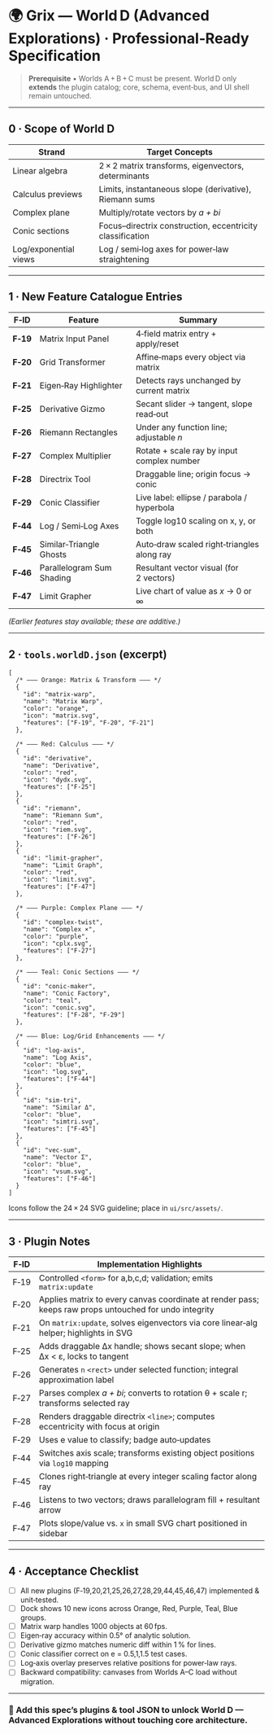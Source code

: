 # 🌍 **Grix — World D (Advanced Explorations) · Professional‑Ready Specification**

> **Prerequisite** • Worlds A + B + C must be present.
> World D only **extends** the plugin catalog; core, schema, event‑bus, and UI shell remain untouched.

---

## 0 · Scope of World D

| Strand                | Target Concepts                                           |
| --------------------- | --------------------------------------------------------- |
| Linear algebra        | 2 × 2 matrix transforms, eigenvectors, determinants       |
| Calculus previews     | Limits, instantaneous slope (derivative), Riemann sums    |
| Complex plane         | Multiply/rotate vectors by _a + bi_                       |
| Conic sections        | Focus–directrix construction, eccentricity classification |
| Log/exponential views | Log / semi‑log axes for power‑law straightening           |

---

## 1 · New Feature Catalogue Entries

| F‑ID     | Feature                   | Summary                                    |
| -------- | ------------------------- | ------------------------------------------ |
| **F‑19** | Matrix Input Panel        | 4‑field matrix entry + apply/reset         |
| **F‑20** | Grid Transformer          | Affine‑maps every object via matrix        |
| **F‑21** | Eigen‑Ray Highlighter     | Detects rays unchanged by current matrix   |
| **F‑25** | Derivative Gizmo          | Secant slider → tangent, slope read‑out    |
| **F‑26** | Riemann Rectangles        | Under any function line; adjustable _n_    |
| **F‑27** | Complex Multiplier        | Rotate + scale ray by input complex number |
| **F‑28** | Directrix Tool            | Draggable line; origin focus → conic       |
| **F‑29** | Conic Classifier          | Live label: ellipse / parabola / hyperbola |
| **F‑44** | Log / Semi‑Log Axes       | Toggle log10 scaling on x, y, or both      |
| **F‑45** | Similar‑Triangle Ghosts   | Auto‑draw scaled right‑triangles along ray |
| **F‑46** | Parallelogram Sum Shading | Resultant vector visual (for 2 vectors)    |
| **F‑47** | Limit Grapher             | Live chart of value as _x_ → 0 or ∞        |

_(Earlier features stay available; these are additive.)_

---

## 2 · `tools.worldD.json` (excerpt)

```jsonc
[
  /* ——— Orange: Matrix & Transform ——— */
  {
    "id": "matrix-warp",
    "name": "Matrix Warp",
    "color": "orange",
    "icon": "matrix.svg",
    "features": ["F-19", "F-20", "F-21"]
  },

  /* ——— Red: Calculus ——— */
  {
    "id": "derivative",
    "name": "Derivative",
    "color": "red",
    "icon": "dydx.svg",
    "features": ["F-25"]
  },
  {
    "id": "riemann",
    "name": "Riemann Sum",
    "color": "red",
    "icon": "riem.svg",
    "features": ["F-26"]
  },
  {
    "id": "limit-grapher",
    "name": "Limit Graph",
    "color": "red",
    "icon": "limit.svg",
    "features": ["F-47"]
  },

  /* ——— Purple: Complex Plane ——— */
  {
    "id": "complex-twist",
    "name": "Complex ×",
    "color": "purple",
    "icon": "cplx.svg",
    "features": ["F-27"]
  },

  /* ——— Teal: Conic Sections ——— */
  {
    "id": "conic-maker",
    "name": "Conic Factory",
    "color": "teal",
    "icon": "conic.svg",
    "features": ["F-28", "F-29"]
  },

  /* ——— Blue: Log/Grid Enhancements ——— */
  {
    "id": "log-axis",
    "name": "Log Axis",
    "color": "blue",
    "icon": "log.svg",
    "features": ["F-44"]
  },
  {
    "id": "sim-tri",
    "name": "Similar Δ",
    "color": "blue",
    "icon": "simtri.svg",
    "features": ["F-45"]
  },
  {
    "id": "vec-sum",
    "name": "Vector Σ",
    "color": "blue",
    "icon": "vsum.svg",
    "features": ["F-46"]
  }
]
```

Icons follow the 24 × 24 SVG guideline; place in `ui/src/assets/`.

---

## 3 · Plugin Notes

| F‑ID | Implementation Highlights                                                                              |
| ---- | ------------------------------------------------------------------------------------------------------ |
| F‑19 | Controlled `<form>` for a,b,c,d; validation; emits `matrix:update`                                     |
| F‑20 | Applies matrix to every canvas coordinate at render pass; keeps raw props untouched for undo integrity |
| F‑21 | On `matrix:update`, solves eigenvectors via core linear‑alg helper; highlights in SVG                  |
| F‑25 | Adds draggable Δx handle; shows secant slope; when Δx < ε, locks to tangent                            |
| F‑26 | Generates `n` `<rect>` under selected function; integral approximation label                           |
| F‑27 | Parses complex _a + bi_; converts to rotation θ + scale r; transforms selected ray                     |
| F‑28 | Renders draggable directrix `<line>`; computes eccentricity with focus at origin                       |
| F‑29 | Uses e value to classify; badge auto‑updates                                                           |
| F‑44 | Switches axis scale; transforms existing object positions via `log10` mapping                          |
| F‑45 | Clones right‑triangle at every integer scaling factor along ray                                        |
| F‑46 | Listens to two vectors; draws parallelogram fill + resultant arrow                                     |
| F‑47 | Plots slope/value vs. `x` in small SVG chart positioned in sidebar                                     |

---

## 4 · Acceptance Checklist

- [ ] All new plugins (F‑19,20,21,25,26,27,28,29,44,45,46,47) implemented & unit‑tested.
- [ ] Dock shows 10 new icons across Orange, Red, Purple, Teal, Blue groups.
- [ ] Matrix warp handles 1000 objects at 60 fps.
- [ ] Eigen‑ray accuracy within 0.5° of analytic solution.
- [ ] Derivative gizmo matches numeric diff within 1 % for lines.
- [ ] Conic classifier correct on e = 0.5,1,1.5 test cases.
- [ ] Log‑axis overlay preserves relative positions for power‑law rays.
- [ ] Backward compatibility: canvases from Worlds A–C load without migration.

---

### 🚀 Add this spec’s plugins & tool JSON to unlock **World D — Advanced Explorations** without touching core architecture.
